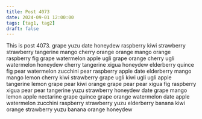 ```yaml
---
title: Post 4073
date: 2024-09-01 12:00:00
tags: [tag1, tag2]
draft: false
---
```

This is post 4073.
grape
yuzu
date
honeydew
raspberry
kiwi
strawberry
strawberry
tangerine
mango
cherry
orange
orange
mango
orange
raspberry
fig
grape
watermelon
apple
ugli
grape
orange
cherry
ugli
watermelon
honeydew
cherry
tangerine
xigua
honeydew
elderberry
quince
fig
pear
watermelon
zucchini
pear
raspberry
apple
date
elderberry
mango
mango
lemon
cherry
kiwi
strawberry
grape
ugli
kiwi
ugli
ugli
apple
tangerine
lemon
grape
pear
kiwi
orange
grape
pear
pear
xigua
fig
raspberry
xigua
pear
pear
tangerine
yuzu
strawberry
honeydew
date
grape
mango
lemon
apple
nectarine
grape
quince
grape
orange
watermelon
date
apple
watermelon
zucchini
raspberry
strawberry
yuzu
elderberry
banana
kiwi
orange
strawberry
yuzu
banana
orange
honeydew
